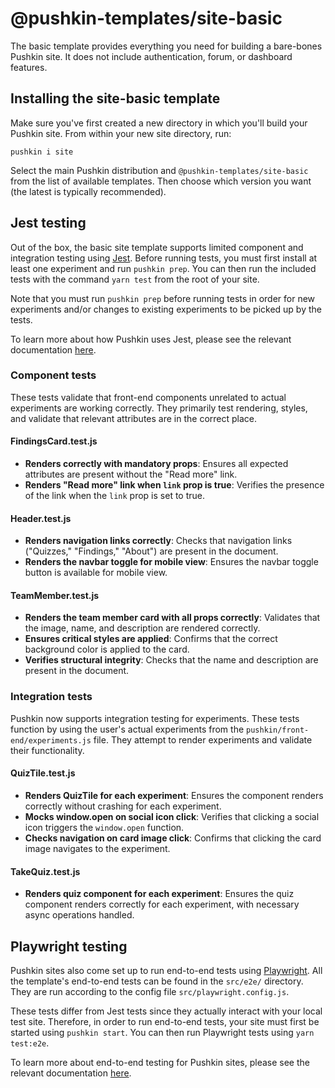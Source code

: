# @pushkin-templates/site-basic

The basic template provides everything you need for building a bare-bones Pushkin site. It does not include authentication, forum, or dashboard features.

## Installing the site-basic template

Make sure you've first created a new directory in which you'll build your Pushkin site. From within your new site directory, run:

```
pushkin i site
```

Select the main Pushkin distribution and `@pushkin-templates/site-basic` from the list of available templates. Then choose which version you want (the latest is typically recommended).

## Jest testing

Out of the box, the basic site template supports limited component and integration testing using [Jest](https://jestjs.io/). Before running tests, you must first install at least one experiment and run `pushkin prep`. You can then run the included tests with the command `yarn test` from the root of your site.

Note that you must run `pushkin prep` before running tests in order for new experiments and/or changes to existing experiments to be picked up by the tests.

To learn more about how Pushkin uses Jest, please see the relevant documentation [here](../developers/testing.md#jest-unitintegration-testing).

### Component tests

These tests validate that front-end components unrelated to actual experiments are working correctly. They primarily test rendering, styles, and validate that relevant attributes are in the correct place. 

#### FindingsCard.test.js

- **Renders correctly with mandatory props**: Ensures all expected attributes are present without the "Read more" link.
- **Renders "Read more" link when `link` prop is true**: Verifies the presence of the link when the `link` prop is set to true.

#### Header.test.js

- **Renders navigation links correctly**: Checks that navigation links ("Quizzes," "Findings," "About") are present in the document.
- **Renders the navbar toggle for mobile view**: Ensures the navbar toggle button is available for mobile view.

#### TeamMember.test.js

- **Renders the team member card with all props correctly**: Validates that the image, name, and description are rendered correctly.
- **Ensures critical styles are applied**: Confirms that the correct background color is applied to the card.
- **Verifies structural integrity**: Checks that the name and description are present in the document.

### Integration tests 

Pushkin now supports integration testing for experiments. These tests function by using the user's actual experiments from the `pushkin/front-end/experiments.js` file. They attempt to render experiments and validate their functionality. 

#### QuizTile.test.js

- **Renders QuizTile for each experiment**: Ensures the component renders correctly without crashing for each experiment.
- **Mocks window.open on social icon click**: Verifies that clicking a social icon triggers the `window.open` function.
- **Checks navigation on card image click**: Confirms that clicking the card image navigates to the experiment.

#### TakeQuiz.test.js

- **Renders quiz component for each experiment**: Ensures the quiz component renders correctly for each experiment, with necessary async operations handled.

## Playwright testing

Pushkin sites also come set up to run end-to-end tests using [Playwright](https://playwright.dev/). All the template's end-to-end tests can be found in the `src/e2e/` directory. They are run according to the config file `src/playwright.config.js`.

These tests differ from Jest tests since they actually interact with your local test site. Therefore, in order to run end-to-end tests, your site must first be started using `pushkin start`. You can then run Playwright tests using `yarn test:e2e`.

To learn more about end-to-end testing for Pushkin sites, please see the relevant documentation [here](../developers/testing.md#playwright-end-to-end-testing).
